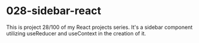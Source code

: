 # 028-sidebar-react
This is project 28/100 of my React projects series. It's a sidebar component utilizing useReducer and useContext in the creation of it.
